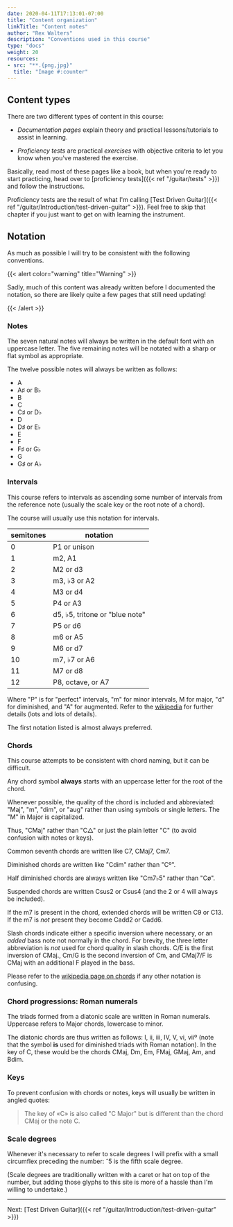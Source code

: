 ```yaml
---
date: 2020-04-11T17:13:01-07:00
title: "Content organization"
linkTitle: "Content notes"
author: "Rex Walters"
description: "Conventions used in this course"
type: "docs"
weight: 20
resources:
- src: "**.{png,jpg}"
  title: "Image #:counter"
---
```


## Content types

There are two different types of content in this course:

* *Documentation pages* explain theory and practical lessons/tutorials to assist in learning.

* *Proficiency tests* are practical *exercises* with objective criteria to let you know when you've mastered the exercise.

Basically, read most of these pages like a book, but when you're ready to start practicing, head over to [proficiency tests]({{< ref "/guitar/tests" >}}) and follow the instructions.

Proficiency tests are the result of what I'm calling [Test Driven Guitar]({{< ref "/guitar/Introduction/test-driven-guitar" >}}). Feel free to skip that chapter if you just want to get on with learning the instrument.

## Notation

As much as possible I will try to be consistent with the following conventions.

{{< alert color="warning" title="Warning" >}}

Sadly, much of this content was already written before I documented the notation, so there are likely quite a few pages that still need updating!

{{< /alert >}}

### Notes

The seven natural notes will always be written in the default font with an uppercase letter. The five remaining notes will be notated with a sharp or flat symbol as appropriate.

The twelve possible notes will always be written as follows:

* A
* A&sharp; or B&flat;
* B
* C
* C&sharp; or D&flat;
* D
* D&sharp; or E&flat;
* E
* F
* F&sharp; or G&flat;
* G
* G&sharp; or A&flat;

### Intervals

This course refers to intervals as ascending some number of intervals from the reference note (usually the scale key or the root note of a chord).

The course will usually use this notation for intervals.

| semitones | notation
| ---                 | ---
| 0                   | P1 or unison
| 1                   | m2, A1
| 2                   | M2 or d3
| 3                   | m3, &flat;3 or A2
| 4                   | M3 or d4
| 5                   | P4 or A3
| 6                   | d5, &flat;5, tritone or "blue note"
| 7                   | P5 or d6
| 8                   | m6 or A5
| 9                   | M6 or d7
| 10                  | m7, &flat;7 or A6
| 11                  | M7 or d8
| 12                  | P8, octave, or A7

Where "P" is for "perfect" intervals, "m" for minor intervals, M for major, "d" for diminished, and "A" for augmented. Refer to the [wikipedia](https://en.wikipedia.org/wiki/Interval_(music)) for further details (lots and lots of details).

The first notation listed is almost always preferred.

### Chords

This course attempts to be consistent with chord naming, but it can be difficult.

Any chord symbol **always** starts with an uppercase letter for the root of the chord.

Whenever possible, the quality of the chord is included and abbreviated: "Maj", "m", "dim", or "aug" rather than using symbols or single letters. The "M" in Major is capitalized.

Thus, "CMaj" rather than "C&bigtriangleup;" or just the plain letter "C" (to avoid confusion with notes or keys).

Common seventh chords are written like C7, CMaj7, Cm7.

Diminished chords are written like "Cdim" rather than "C&ordm;".

Half diminished chords are always written like "Cm7&flat;5" rather than "C&oslash;".

Suspended chords are written Csus2 or Csus4 (and the 2 or 4 will always be included).

If the m7 is present in the chord, extended chords will be written C9 or C13. If the m7 is *not* present they become Cadd2 or Cadd6.

Slash chords indicate either a specific inversion where necessary, or an *added* bass note not normally in the chord. For brevity, the three letter abbreviation is *not* used for chord quality in slash chords. C/E is the first inversion of CMaj., Cm/G is the second inversion of Cm, and CMaj7/F is CMaj with an additional F played in the bass.

Please refer to the [wikipedia page on chords](https://en.wikipedia.org/wiki/Chord_(music)) if any other notation is confusing.

### Chord progressions: Roman numerals

The triads formed from a diatonic scale are written in Roman numerals. Uppercase refers to Major chords, lowercase to minor.

The diatonic chords are thus written as follows: I, ii, iii, IV, V, vi, vii&ordm; (note that the symbol **is** used for diminished triads with Roman notation). In the key of C, these would be the chords CMaj, Dm, Em, FMaj, GMaj, Am, and Bdim.

### Keys

To prevent confusion with chords or notes, keys will usually be written in angled quotes:

> The key of &laquo;C&raquo; is also called "C Major" but is different than the chord CMaj or the note C.


### Scale degrees

Whenever it's necessary to refer to scale degrees I will prefix with a small circumflex preceding the number: &circ;5 is the fifth scale degree.

(Scale degrees are traditionally written with a caret or hat on top of the
number, but adding those glyphs to this site is more of a hassle than I'm
willing to undertake.)


---

Next: [Test Driven Guitar]({{< ref "/guitar/Introduction/test-driven-guitar" >}})
